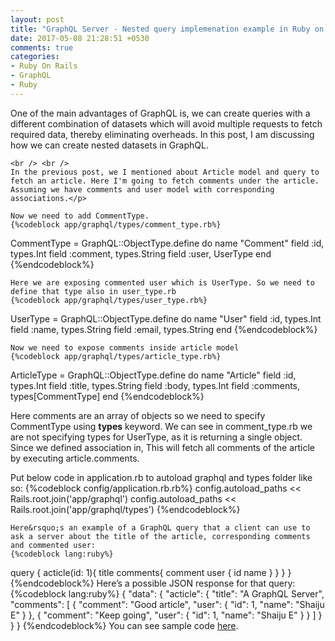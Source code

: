 ```yaml
---
layout: post
title: "GraphQL Server - Nested query implemenation example in Ruby on Rails"
date: 2017-05-08 21:28:51 +0530
comments: true
categories:
- Ruby On Rails
- GraphQL
- Ruby
---
```



<div class='post'>
  <div dir="ltr" style="text-align: left;" trbidi="on">
    <p>One of the main advantages of GraphQL is, we can create queries with a different combination of datasets which will avoid multiple requests to fetch required data, thereby eliminating overheads. In this post, I am discussing how we can create nested datasets in GraphQL.

    <br /> <br />
    In the previous post, we I mentioned about Article model and query to fetch an article. Here I'm going to fetch comments under the article. Assuming we have comments and user model with corresponding associations.</p>

    Now we need to add CommentType.
    {%codeblock app/graphql/types/comment_type.rb%}
CommentType = GraphQL::ObjectType.define do
  name "Comment"
  field :id, types.Int
  field :comment, types.String
  field :user, UserType
end
{%endcodeblock%}

    Here we are exposing commented user which is UserType. So we need to define that type also in user_type.rb
    {%codeblock app/graphql/types/user_type.rb%}
UserType = GraphQL::ObjectType.define do
  name "User"
  field :id, types.Int
  field :name, types.String
  field :email, types.String
end
{%endcodeblock%}

    Now we need to expose comments inside article model
    {%codeblock app/graphql/types/article_type.rb%}
ArticleType = GraphQL::ObjectType.define do
  name "Article"
  field :id, types.Int
  field :title, types.String
  field :body, types.Int
  field :comments, types[CommentType]
end
{%endcodeblock%}
    <p>Here comments are an array of objects so we need to specify CommentType using <strong>types</strong> keyword. We can see in comment_type.rb we are not specifying types for UserType, as it is returning a single object. Since we defined association in, This will fetch all comments of the article by executing article.comments.</p>
Put below code in application.rb to autoload graphql and types folder like so:
{%codeblock config/application.rb.rb%}
config.autoload_paths << Rails.root.join('app/graphql')
config.autoload_paths << Rails.root.join('app/graphql/types')
{%endcodeblock%}

    Here&rsquo;s an example of a GraphQL query that a client can use to ask a server about the title of the article, corresponding comments and commented user:
    {%codeblock lang:ruby%}
query {
  acticle(id: 1){
    title
    comments{
      comment
      user {
        id
        name
      }
    }
  }
}
{%endcodeblock%}
    Here’s a possible JSON response for that query:
    {%codeblock lang:ruby%}
{
  "data": {
    "acticle": {
      "title": "A GraphQL Server",
      "comments": [
        {
          "comment": "Good article",
          "user": {
            "id": 1,
            "name": "Shaiju E"
          }
        },
        {
          "comment": "Keep going",
          "user": {
            "id": 1,
            "name": "Shaiju E"
          }
        }
      ]
    }
  }
}
{%endcodeblock%}
    You can see sample code <a href="https://github.com/eshaiju/graphql-ruby-sample">here</a>.
  </div>
</div>
